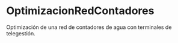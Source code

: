 # OptimizacionRedContadores
 Optimización de una red de contadores de agua con terminales de telegestión.
